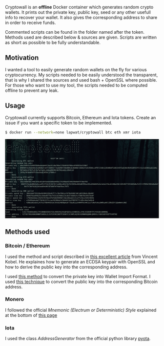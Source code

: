 Cryptowall is an **offline** Docker container which generates random crypto wallets. It prints out the private key, public key, seed or any other usefull info to recover your wallet. It also gives the corresponding address to share in order to receive funds.

Commented scripts can be found in the folder named after the token. Methods used are described below & sources are given. Scripts are written as short as possible to be fully understandable.

## Motivation

I wanted a tool to easily generate random wallets on the fly for various cryptocurrency. My scripts needed to be easily understood the transparent, that is why I shared the sources and used bash + OpenSSL where possible. For those who want to use my tool, the scripts needed to be computed offline to prevent any leak.

## Usage

Cryptowall currently supports Bitcoin, Ethereum and Iota tokens. Create an issue if you want a specific token to be implemented.

```sh
$ docker run --network=none lapwat/cryptowall btc eth xmr iota
```

![Screenshot](screenshot.png)

## Methods used

### Bitcoin / Ethereum

I used the method and script described in [this excellent article](https://kobl.one/blog/create-full-ethereum-keypair-and-address) from Vincent Kobel. He explaines how to generate an ECDSA keypair with OpenSSL and how to derive the public key into the corresponding address.

I used [this method](https://en.bitcoin.it/wiki/Wallet_import_format) to convert the private key into Wallet Import Format. I used [this technique](https://en.bitcoin.it/wiki/Technical_background_of_version_1_Bitcoin_addresses) to convert the public key into the corresponding Bitcoin address.

### Monero

I followed the official *Mnemonic (Electrum or Deterministic) Style* explained at the bottom of [this page](https://xmr.llcoins.net/addresstests.html)

### Iota

I used the class _AddressGenerator_ from the official python library [pyota](https://github.com/iotaledger/iota.lib.py).
